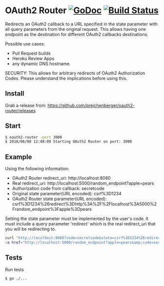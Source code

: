 OAuth2 Router [![GoDoc](http://img.shields.io/badge/godoc-reference-blue.svg)](http://godoc.org/github.com/preichenberger/oauth2-router) [![Build Status](https://travis-ci.org/preichenberger/go-gdax.svg?branch=master)](https://travis-ci.org/preichenberger/oauth2-router)
========

Redirects an OAuth2 callback to a URL specified in the state parameter with all query parameters from the original request.
This allows having one endpoint as the destination for different OAuth2 callbacks destinations.

Possible use cases:
- Pull Request builds
- Heroku Review Apps
- any dynamic DNS hostname.

SECURITY: This allows for arbitrary redirects of OAuth2 Authorization Codes. Please understand the implications before using this.

## Install
Grab a release from: https://github.com/preichenberger/oauth2-router/releases

## Start
```bash
$ oauth2-router -port 3000
$ 2018/06/08 12:48:09 Starting OAuth2 Router on port: 3000
```

## Example
Using the following information:
- OAuth2 Router redirect_uri: http://localhost:8080
- Real redirect_uri: http://localhost:5000/random_endpoint?apple=pears
- Authorization code from callback: secretcode
- Original state parameter(URL encoded): csrf%3D1234
- OAuth2 Router state parameter(URL encoded): csrf%3D1234%26redirect%3Dhttp%3A%2F%2Flocalhost%3A5000%2Frandom_endpoint%3Fapple%3Dpears

Setting the state parameter must be implemented by the user's code. It must include a query parameter 'redirect' which is the real redirect_uri that you will be redirecting to.

```bash
curl "http://localhost:8080?code=secretcode&state=csrf%3D1234%26redirect%3Dhttp%3A%2F%2Flocalhost%3A5000%2Frandom_endpoint%3Fapple%3Dpears"
<a href="http://localhost:5000/random_endpoint?apple=pears&amp;code=secretcode&amp;state=csrf%3D1234%26redirect%3Dhttp%3A%2F%2Flocalhost%3A5000%2Frandom_endpoint%3Fapple%3Dpears">Moved Permanently</a>.
```

## Tests
Run tests
```bash
$ go ./...
```
